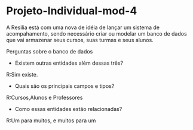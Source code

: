# Projeto-Individual-mod-4
A Resilia está com uma nova de idéia de lançar um sistema de acompahamento, sendo necessário criar ou modelar um banco de dados que vai armazenar seus cursos, suas turmas e seus alunos.

Perguntas sobre o banco de dados

- Existem outras entidades além dessas três?

R:Sim existe.
- Quais são os principais campos e tipos?

R:Cursos,Alunos e Professores

- Como essas entidades estão relacionadas?

R:Um para muitos, e muitos para um

